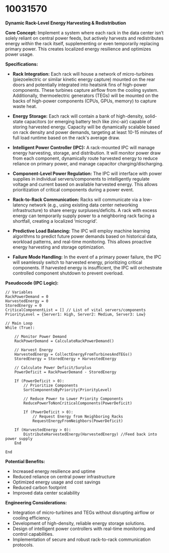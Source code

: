 # 10031570

**Dynamic Rack-Level Energy Harvesting & Redistribution**

**Core Concept:** Implement a system where each rack in the data center isn’t solely reliant on central power feeds, but actively harvests and redistributes energy *within* the rack itself, supplementing or even temporarily replacing primary power. This creates localized energy resilience and optimizes power usage.

**Specifications:**

*   **Rack Integration:** Each rack will house a network of micro-turbines (piezoelectric or similar kinetic energy capture) mounted on the rear doors and potentially integrated into heatsink fins of high-power components. These turbines capture airflow from the cooling system. Additionally, thermoelectric generators (TEGs) will be mounted on the backs of high-power components (CPUs, GPUs, memory) to capture waste heat.

*   **Energy Storage:** Each rack will contain a bank of high-density, solid-state capacitors (or emerging battery tech like zinc-air) capable of storing harvested energy. Capacity will be dynamically scalable based on rack density and power demands, targeting at least 10-15 minutes of full load runtime based on the rack's average draw.

*   **Intelligent Power Controller (IPC):** A rack-mounted IPC will manage energy harvesting, storage, and distribution. It will monitor power draw from each component, dynamically route harvested energy to reduce reliance on primary power, and manage capacitor charging/discharging.

*   **Component-Level Power Regulation:** The IPC will interface with power supplies in individual servers/components to intelligently regulate voltage and current based on available harvested energy. This allows prioritization of critical components during a power event.

*   **Rack-to-Rack Communication:** Racks will communicate via a low-latency network (e.g., using existing data center networking infrastructure) to share energy surpluses/deficits.  A rack with excess energy can temporarily supply power to a neighboring rack facing a shortfall, creating a localized ‘microgrid’.

*   **Predictive Load Balancing:** The IPC will employ machine learning algorithms to predict future power demands based on historical data, workload patterns, and real-time monitoring. This allows proactive energy harvesting and storage optimization.

*   **Failure Mode Handling:** In the event of a primary power failure, the IPC will seamlessly switch to harvested energy, prioritizing critical components. If harvested energy is insufficient, the IPC will orchestrate controlled component shutdown to prevent overload.

**Pseudocode (IPC Logic):**

```
// Variables
RackPowerDemand = 0
HarvestedEnergy = 0
StoredEnergy = 0
CriticalComponentList = [] // List of vital servers/components
PriorityLevel = {Server1: High, Server2: Medium, Server3: Low}

// Main Loop
While (True):

    // Monitor Power Demand
    RackPowerDemand = CalculateRackPowerDemand()

    // Harvest Energy
    HarvestedEnergy = CollectEnergyFromTurbinesAndTEGs()
    StoredEnergy = StoredEnergy + HarvestedEnergy

    // Calculate Power Deficit/Surplus
    PowerDeficit = RackPowerDemand - StoredEnergy

    If (PowerDeficit > 0):
        // Prioritize Components
        SortComponentsByPriority(PriorityLevel)

        // Reduce Power to Lower Priority Components
        ReducePowerToNonCriticalComponents(PowerDeficit)

        If (PowerDeficit > 0):
            // Request Energy from Neighboring Racks
            RequestEnergyFromNeighbors(PowerDeficit)

    If (HarvestedEnergy > 0):
        DistributeHarvestedEnergy(HarvestedEnergy) //Feed back into power supply
    End

End
```

**Potential Benefits:**

*   Increased energy resilience and uptime
*   Reduced reliance on central power infrastructure
*   Optimized energy usage and cost savings
*   Reduced carbon footprint
*   Improved data center scalability

**Engineering Considerations:**

*   Integration of micro-turbines and TEGs without disrupting airflow or cooling efficiency.
*   Development of high-density, reliable energy storage solutions.
*   Design of intelligent power controllers with real-time monitoring and control capabilities.
*   Implementation of secure and robust rack-to-rack communication protocols.